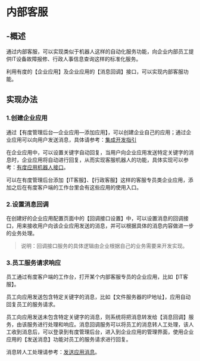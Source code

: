 # 内部客服

## -概述

通过内部客服，可以实现类似于机器人这样的自动化服务功能，向企业内部员工提供IT设备故障报修、行政人事信息查询这样的标准化服务。

利用有度的【企业应用】及企业应用的【消息回调】接口，可以实现内部客服功能。

## 实现办法

### 1.创建企业应用

通过【有度管理后台—企业应用—添加应用】，可以创建企业自己的应用；通过企业应用可以向用户发送消息，具体请参考：[集成开发指引](./\integration\summary)

在企业应用中，可以设置关键字自动回复，当用户向企业应用发送特定关键字的消息时，企业应用将自动进行回复，从而实现客服机器人的功能，具体实现可以参考：[有度应用机器人接口](https://youdu.im/api/doc.html#10071)。

可以在有度管理后台添加【IT客服】、【行政客服】这样的客服专员类企业应用，添加之后在有度客户端的工作台里会有这些应用的使用入口。

### 2.设置消息回调

在创建好的企业应用配置页面中的【回调接口设置】中，可以设置消息的回调接口，用来接收用户向该企业应用发送的消息，并可以根据具体的消息内容做进一步的业务处理。

> 说明：回调接口服务的具体逻辑由企业根据自己的业务需要来开发实现。

### 3.员工服务请求响应

员工通过有度客户端的工作台，打开某个内部客服专员的企业应用，比如【IT客服】。

员工向应用发送包含特定关键字的消息，比如【文件服务器的IP地址】，应用自动回复员工的服务请求。

员工向应用发送未包含特定关键字的消息，则系统将把消息转发给【消息回调】服务，由该服务进行处理和响应。消息回调服务可以将员工的消息转人工处理，该人工收到消息后，可以登录到有度管理后台，进入到企业应用的管理界面，使用企业应用的【发送消息】功能对员工的服务请求进行回复。

消息转人工处理请参考：[发送应用消息](https://youdu.im/api/api.html#40041)。